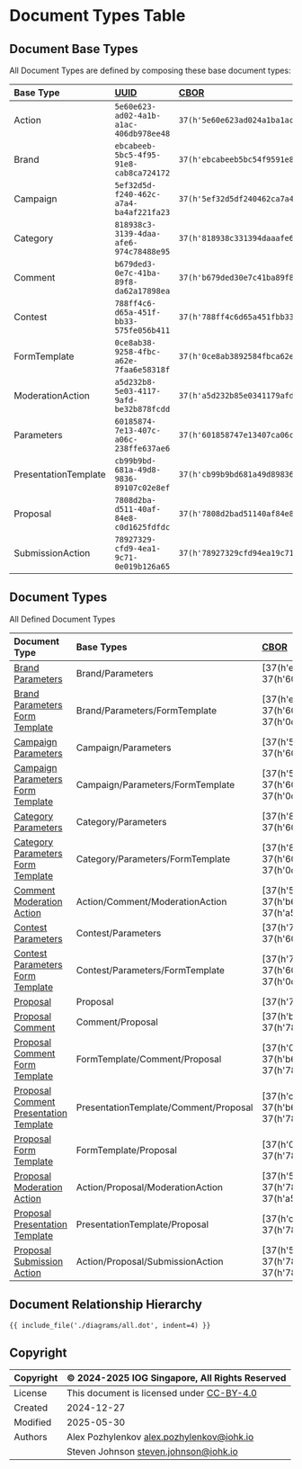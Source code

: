 # Document Types Table

## Document Base Types

All Document Types are defined by composing these base document types:

| Base Type | [UUID][RFC9562] | [CBOR][RFC8949] |
| :--- | :--- | :--- |
| Action | `5e60e623-ad02-4a1b-a1ac-406db978ee48` | `37(h'5e60e623ad024a1ba1ac406db978ee48')` |
| Brand | `ebcabeeb-5bc5-4f95-91e8-cab8ca724172` | `37(h'ebcabeeb5bc54f9591e8cab8ca724172')` |
| Campaign | `5ef32d5d-f240-462c-a7a4-ba4af221fa23` | `37(h'5ef32d5df240462ca7a4ba4af221fa23')` |
| Category | `818938c3-3139-4daa-afe6-974c78488e95` | `37(h'818938c331394daaafe6974c78488e95')` |
| Comment | `b679ded3-0e7c-41ba-89f8-da62a17898ea` | `37(h'b679ded30e7c41ba89f8da62a17898ea')` |
| Contest | `788ff4c6-d65a-451f-bb33-575fe056b411` | `37(h'788ff4c6d65a451fbb33575fe056b411')` |
| FormTemplate | `0ce8ab38-9258-4fbc-a62e-7faa6e58318f` | `37(h'0ce8ab3892584fbca62e7faa6e58318f')` |
| ModerationAction | `a5d232b8-5e03-4117-9afd-be32b878fcdd` | `37(h'a5d232b85e0341179afdbe32b878fcdd')` |
| Parameters | `60185874-7e13-407c-a06c-238ffe637ae6` | `37(h'601858747e13407ca06c238ffe637ae6')` |
| PresentationTemplate | `cb99b9bd-681a-49d8-9836-89107c02e8ef` | `37(h'cb99b9bd681a49d8983689107c02e8ef')` |
| Proposal | `7808d2ba-d511-40af-84e8-c0d1625fdfdc` | `37(h'7808d2bad51140af84e8c0d1625fdfdc')` |
| SubmissionAction | `78927329-cfd9-4ea1-9c71-0e019b126a65` | `37(h'78927329cfd94ea19c710e019b126a65')` |

## Document Types

All Defined Document Types

<!-- markdownlint-disable MD033 -->
| Document Type | Base Types | [CBOR][RFC8949] |
| :--- | :--- | :--- |
| [Brand Parameters](./docs/brand_parameters.md) | Brand/Parameters | [37(h'ebcabeeb5bc54f9591e8cab8ca724172'),<br/>37(h'601858747e13407ca06c238ffe637ae6')] |
| [Brand Parameters Form Template](./docs/brand_parameters_form_template.md) | Brand/Parameters/FormTemplate | [37(h'ebcabeeb5bc54f9591e8cab8ca724172'),<br/>37(h'601858747e13407ca06c238ffe637ae6'),<br/>37(h'0ce8ab3892584fbca62e7faa6e58318f')] |
| [Campaign Parameters](./docs/campaign_parameters.md) | Campaign/Parameters | [37(h'5ef32d5df240462ca7a4ba4af221fa23'),<br/>37(h'601858747e13407ca06c238ffe637ae6')] |
| [Campaign Parameters Form Template](./docs/campaign_parameters_form_template.md) | Campaign/Parameters/FormTemplate | [37(h'5ef32d5df240462ca7a4ba4af221fa23'),<br/>37(h'601858747e13407ca06c238ffe637ae6'),<br/>37(h'0ce8ab3892584fbca62e7faa6e58318f')] |
| [Category Parameters](./docs/category_parameters.md) | Category/Parameters | [37(h'818938c331394daaafe6974c78488e95'),<br/>37(h'601858747e13407ca06c238ffe637ae6')] |
| [Category Parameters Form Template](./docs/category_parameters_form_template.md) | Category/Parameters/FormTemplate | [37(h'818938c331394daaafe6974c78488e95'),<br/>37(h'601858747e13407ca06c238ffe637ae6'),<br/>37(h'0ce8ab3892584fbca62e7faa6e58318f')] |
| [Comment Moderation Action](./docs/comment_moderation_action.md) | Action/Comment/ModerationAction | [37(h'5e60e623ad024a1ba1ac406db978ee48'),<br/>37(h'b679ded30e7c41ba89f8da62a17898ea'),<br/>37(h'a5d232b85e0341179afdbe32b878fcdd')] |
| [Contest Parameters](./docs/contest_parameters.md) | Contest/Parameters | [37(h'788ff4c6d65a451fbb33575fe056b411'),<br/>37(h'601858747e13407ca06c238ffe637ae6')] |
| [Contest Parameters Form Template](./docs/contest_parameters_form_template.md) | Contest/Parameters/FormTemplate | [37(h'788ff4c6d65a451fbb33575fe056b411'),<br/>37(h'601858747e13407ca06c238ffe637ae6'),<br/>37(h'0ce8ab3892584fbca62e7faa6e58318f')] |
| [Proposal](./docs/proposal.md) | Proposal | [37(h'7808d2bad51140af84e8c0d1625fdfdc')] |
| [Proposal Comment](./docs/proposal_comment.md) | Comment/Proposal | [37(h'b679ded30e7c41ba89f8da62a17898ea'),<br/>37(h'7808d2bad51140af84e8c0d1625fdfdc')] |
| [Proposal Comment Form Template](./docs/proposal_comment_form_template.md) | FormTemplate/Comment/Proposal | [37(h'0ce8ab3892584fbca62e7faa6e58318f'),<br/>37(h'b679ded30e7c41ba89f8da62a17898ea'),<br/>37(h'7808d2bad51140af84e8c0d1625fdfdc')] |
| [Proposal Comment Presentation Template](./docs/proposal_comment_presentation_template.md) | PresentationTemplate/Comment/Proposal | [37(h'cb99b9bd681a49d8983689107c02e8ef'),<br/>37(h'b679ded30e7c41ba89f8da62a17898ea'),<br/>37(h'7808d2bad51140af84e8c0d1625fdfdc')] |
| [Proposal Form Template](./docs/proposal_form_template.md) | FormTemplate/Proposal | [37(h'0ce8ab3892584fbca62e7faa6e58318f'),<br/>37(h'7808d2bad51140af84e8c0d1625fdfdc')] |
| [Proposal Moderation Action](./docs/proposal_moderation_action.md) | Action/Proposal/ModerationAction | [37(h'5e60e623ad024a1ba1ac406db978ee48'),<br/>37(h'7808d2bad51140af84e8c0d1625fdfdc'),<br/>37(h'a5d232b85e0341179afdbe32b878fcdd')] |
| [Proposal Presentation Template](./docs/proposal_presentation_template.md) | PresentationTemplate/Proposal | [37(h'cb99b9bd681a49d8983689107c02e8ef'),<br/>37(h'7808d2bad51140af84e8c0d1625fdfdc')] |
| [Proposal Submission Action](./docs/proposal_submission_action.md) | Action/Proposal/SubmissionAction | [37(h'5e60e623ad024a1ba1ac406db978ee48'),<br/>37(h'7808d2bad51140af84e8c0d1625fdfdc'),<br/>37(h'78927329cfd94ea19c710e019b126a65')] |
<!-- markdownlint-enable MD033 -->

## Document Relationship Hierarchy

<!-- markdownlint-disable max-one-sentence-per-line -->

```graphviz dot all.dot.png
{{ include_file('./diagrams/all.dot', indent=4) }}
```

<!-- markdownlint-enable max-one-sentence-per-line -->

## Copyright

| Copyright | :copyright: 2024-2025 IOG Singapore, All Rights Reserved |
| --- | --- |
| License | This document is licensed under [CC-BY-4.0] |
| Created | 2024-12-27 |
| Modified | 2025-05-30 |
| Authors | Alex Pozhylenkov <alex.pozhylenkov@iohk.io> |
| | Steven Johnson <steven.johnson@iohk.io> |

[CC-BY-4.0]: https://creativecommons.org/licenses/by/4.0/legalcode
[RFC8949]: https://www.rfc-editor.org/rfc/rfc8949.html
[RFC9562]: https://www.rfc-editor.org/rfc/rfc9562.html
